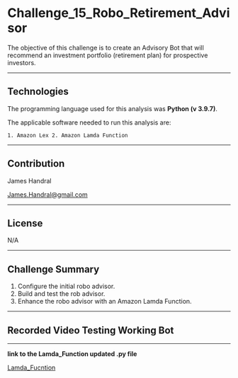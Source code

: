 # Challenge_15_Robo_Retirement_Advisor
The objective of this challenge is to create an Advisory Bot that will recommend an investment portfolio (retirement plan) for prospective investors.


---
## Technologies
The programming language used for this analysis was **Python (v 3.9.7)**.

The applicable software needed to run this analysis are:

` 1. Amazon Lex 2. Amazon Lamda Function `

---
## Contribution 
James Handral

James.Handral@gmail.com

---
## License

N/A

---

## Challenge Summary 
1. Configure the initial robo advisor.
2. Build and test the rob advisor.
3. Enhance the robo advisor with an Amazon Lamda Function.

---

## Recorded Video Testing Working Bot










---


**link to the Lamda_Function updated .py file**

[Lamda_Fucntion](lambda_function_updated_final.py)